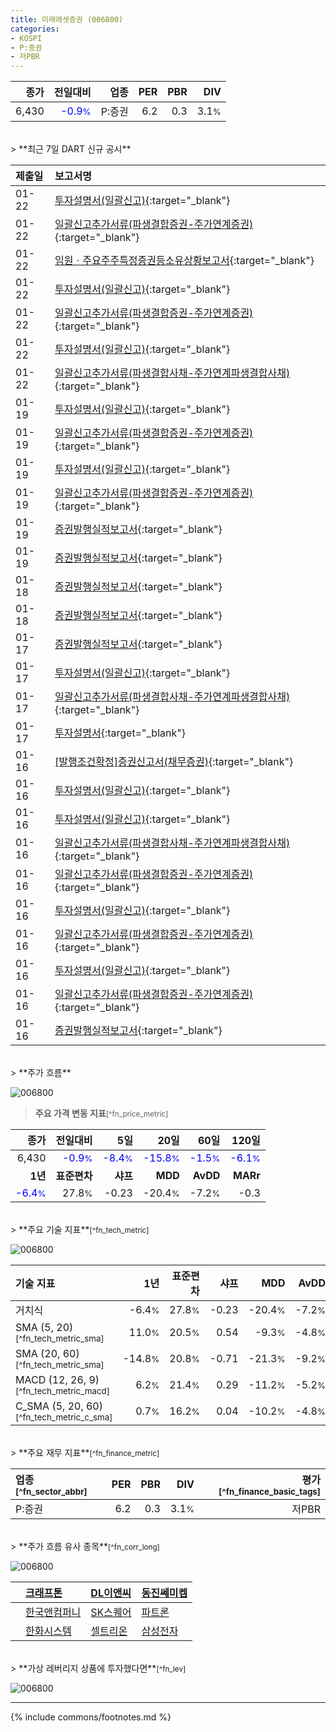```yaml
---
title: 미래에셋증권 (006800)
categories:
- KOSPI
- P:증권
- 저PBR
---
```

| **종가** | **전일대비** | **업종** | **PER** | **PBR** | **DIV** |
| -------: | -----------: | -------: | ------: | ------: | ------: |
| 6,430 | <span style="color: blue">-0.9<small>%</small></span> | P:증권 | 6.2 | 0.3 | 3.1<small>%</small> |

<!-- more -->

<br>
> **최근 7일 DART 신규 공시**<a id="dart"></a>


| **제출일** | **보고서명** |
| :--------- | :----------- |
| 01-22 | [투자설명서(일괄신고)](https://dart.fss.or.kr/dsaf001/main.do?rcpNo=20240122000404){:target="_blank"} |
| 01-22 | [일괄신고추가서류(파생결합증권-주가연계증권)](https://dart.fss.or.kr/dsaf001/main.do?rcpNo=20240122000403){:target="_blank"} |
| 01-22 | [임원ㆍ주요주주특정증권등소유상황보고서](https://dart.fss.or.kr/dsaf001/main.do?rcpNo=20240122000397){:target="_blank"} |
| 01-22 | [투자설명서(일괄신고)](https://dart.fss.or.kr/dsaf001/main.do?rcpNo=20240122000335){:target="_blank"} |
| 01-22 | [일괄신고추가서류(파생결합증권-주가연계증권)](https://dart.fss.or.kr/dsaf001/main.do?rcpNo=20240122000319){:target="_blank"} |
| 01-22 | [투자설명서(일괄신고)](https://dart.fss.or.kr/dsaf001/main.do?rcpNo=20240122000159){:target="_blank"} |
| 01-22 | [일괄신고추가서류(파생결합사채-주가연계파생결합사채)](https://dart.fss.or.kr/dsaf001/main.do?rcpNo=20240122000127){:target="_blank"} |
| 01-19 | [투자설명서(일괄신고)](https://dart.fss.or.kr/dsaf001/main.do?rcpNo=20240119000554){:target="_blank"} |
| 01-19 | [일괄신고추가서류(파생결합증권-주가연계증권)](https://dart.fss.or.kr/dsaf001/main.do?rcpNo=20240119000547){:target="_blank"} |
| 01-19 | [투자설명서(일괄신고)](https://dart.fss.or.kr/dsaf001/main.do?rcpNo=20240119000434){:target="_blank"} |
| 01-19 | [일괄신고추가서류(파생결합증권-주가연계증권)](https://dart.fss.or.kr/dsaf001/main.do?rcpNo=20240119000406){:target="_blank"} |
| 01-19 | [증권발행실적보고서](https://dart.fss.or.kr/dsaf001/main.do?rcpNo=20240119000284){:target="_blank"} |
| 01-19 | [증권발행실적보고서](https://dart.fss.or.kr/dsaf001/main.do?rcpNo=20240119000280){:target="_blank"} |
| 01-18 | [증권발행실적보고서](https://dart.fss.or.kr/dsaf001/main.do?rcpNo=20240118000294){:target="_blank"} |
| 01-18 | [증권발행실적보고서](https://dart.fss.or.kr/dsaf001/main.do?rcpNo=20240118000290){:target="_blank"} |
| 01-17 | [증권발행실적보고서](https://dart.fss.or.kr/dsaf001/main.do?rcpNo=20240117000239){:target="_blank"} |
| 01-17 | [투자설명서(일괄신고)](https://dart.fss.or.kr/dsaf001/main.do?rcpNo=20240117000060){:target="_blank"} |
| 01-17 | [일괄신고추가서류(파생결합사채-주가연계파생결합사채)](https://dart.fss.or.kr/dsaf001/main.do?rcpNo=20240117000053){:target="_blank"} |
| 01-17 | [투자설명서](https://dart.fss.or.kr/dsaf001/main.do?rcpNo=20240117000006){:target="_blank"} |
| 01-16 | [[발행조건확정]증권신고서(채무증권)](https://dart.fss.or.kr/dsaf001/main.do?rcpNo=20240116000407){:target="_blank"} |
| 01-16 | [투자설명서(일괄신고)](https://dart.fss.or.kr/dsaf001/main.do?rcpNo=20240116000348){:target="_blank"} |
| 01-16 | [투자설명서(일괄신고)](https://dart.fss.or.kr/dsaf001/main.do?rcpNo=20240116000331){:target="_blank"} |
| 01-16 | [일괄신고추가서류(파생결합사채-주가연계파생결합사채)](https://dart.fss.or.kr/dsaf001/main.do?rcpNo=20240116000326){:target="_blank"} |
| 01-16 | [일괄신고추가서류(파생결합증권-주가연계증권)](https://dart.fss.or.kr/dsaf001/main.do?rcpNo=20240116000259){:target="_blank"} |
| 01-16 | [투자설명서(일괄신고)](https://dart.fss.or.kr/dsaf001/main.do?rcpNo=20240116000222){:target="_blank"} |
| 01-16 | [일괄신고추가서류(파생결합증권-주가연계증권)](https://dart.fss.or.kr/dsaf001/main.do?rcpNo=20240116000214){:target="_blank"} |
| 01-16 | [투자설명서(일괄신고)](https://dart.fss.or.kr/dsaf001/main.do?rcpNo=20240116000144){:target="_blank"} |
| 01-16 | [일괄신고추가서류(파생결합증권-주가연계증권)](https://dart.fss.or.kr/dsaf001/main.do?rcpNo=20240116000140){:target="_blank"} |
| 01-16 | [증권발행실적보고서](https://dart.fss.or.kr/dsaf001/main.do?rcpNo=20240116000105){:target="_blank"} |

<br>
> **주가 흐름**<a id="price"></a>

![006800](/stock/images/006800.png)

> **주요 가격 변동 지표**<small>[^fn_price_metric]</small>

| **종가** | **전일대비** | **5일** | **20일** | **60일** | **120일** |
| -------: | -----------: | ------: | -------: | -------: | --------: |
| 6,430 | <span style="color: blue">-0.9<small>%</small></span> | <span style="color: blue">-8.4<small>%</small></span> | <span style="color: blue">-15.8<small>%</small></span> | <span style="color: blue">-1.5<small>%</small></span> | <span style="color: blue">-6.1<small>%</small></span> |
| **1년** | **표준편차** | **샤프** | **MDD** | **AvDD** | **MARr** |
| <span style="color: blue">-6.4<small>%</small></span> | 27.8<small>%</small> | -0.23 | -20.4<small>%</small> | -7.2<small>%</small> | -0.3 |

<br>
> **주요 기술 지표**<small>[^fn_tech_metric]</small>


![006800](/stock/images/006800_tech.png)

| **기술 지표** | **1년** | **표준편차** | **샤프** | **MDD** | **AvDD** |
| :------------ | ------: | -----------: | -------: | ------: | -------: |
| 거치식 | -6.4<small>%</small> | 27.8<small>%</small> | -0.23 | -20.4<small>%</small> | -7.2<small>%</small> |
| SMA (5, 20)<small>[^fn_tech_metric_sma]</small> | 11.0<small>%</small> | 20.5<small>%</small> | 0.54 | -9.3<small>%</small> | -4.8<small>%</small> |
| SMA (20, 60)<small>[^fn_tech_metric_sma]</small> | -14.8<small>%</small> | 20.8<small>%</small> | -0.71 | -21.3<small>%</small> | -9.2<small>%</small> |
| MACD (12, 26, 9)<small>[^fn_tech_metric_macd]</small> | 6.2<small>%</small> | 21.4<small>%</small> | 0.29 | -11.2<small>%</small> | -5.2<small>%</small> |
| C_SMA (5, 20, 60)<small>[^fn_tech_metric_c_sma]</small> | 0.7<small>%</small> | 16.2<small>%</small> | 0.04 | -10.2<small>%</small> | -4.8<small>%</small> |

<br>
> **주요 재무 지표**<small>[^fn_finance_metric]</small>

| **업종**<small>[^fn_sector_abbr]</small> | **PER** | **PBR** | **DIV** | **평가**<small>[^fn_finance_basic_tags]</small> |
| :--------------------------------------- | ------: | ------: | ------: | ----------------------------------------------: |
| P:증권 | 6.2 | 0.3 | 3.1<small>%</small> | 저PBR |

<br>
> **주가 흐름 유사 종목**<a id="corr"></a><small>[^fn_corr_long]</small>

![006800](/stock/images/006800_corr.png)

|    | [크래프톤](/259960/) | [DL이앤씨](/375500/) | [동진쎄미켐](/005290/) |
| :- | :------------------------------------- | :------------------------------------- | :--------------------------------------|
|    | [한국앤컴퍼니](/000240/) | [SK스퀘어](/402340/) | [파트론](/091700/) |
|    | [한화시스템](/272210/) | [셀트리온](/068270/) | [삼성전자](/005930/) |

<br>
> **가상 레버리지 상품에 투자했다면**<a id="2x"></a><small>[^fn_lev]</small>

![006800](/stock/images/006800_2x.png)

---
{% include commons/footnotes.md %}